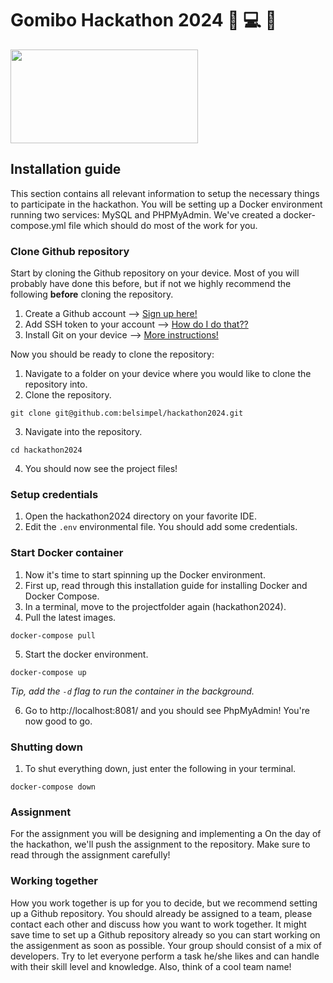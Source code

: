 # Gomibo Hackathon 2024 :office: :computer: :crown:
<img src="https://werkenbijbelsimpel.nl/wp-content/uploads/2023/01/Belsimpel-A-Gomibo-company_RGB_op-wit.svg" width="300" height="150">

## Installation guide
This section contains all relevant information to setup the necessary things to participate in the hackathon. You will be setting up a Docker environment running two services: MySQL and PHPMyAdmin. We've created a docker-compose.yml file which should do most of the work for you.

### Clone Github repository
Start by cloning the Github repository on your device. Most of you will probably have done this before, but if not we highly recommend the following **before** cloning the repository.
1. Create a Github account --> [Sign up here!](https://github.com/signup?ref_cta=Sign+up&ref_loc=header+logged+out&ref_page=%2F&source=header-home)
2. Add SSH token to your account --> [How do I do that??](https://docs.github.com/en/authentication/connecting-to-github-with-ssh/adding-a-new-ssh-key-to-your-github-account)
3. Install Git on your device --> [More instructions!](https://github.com/git-guides/install-git)

Now you should be ready to clone the repository:
1. Navigate to a folder on your device where you would like to clone the repository into.
2. Clone the repository.
```
git clone git@github.com:belsimpel/hackathon2024.git
```
3. Navigate into the repository.
```
cd hackathon2024
```
4. You should now see the project files!

### Setup credentials
1. Open the hackathon2024 directory on your favorite IDE.
2. Edit the `.env` environmental file. You should add some credentials.

### Start Docker container
1. Now it's time to start spinning up the Docker environment.
2. First up, read through this installation guide for installing Docker and Docker Compose.
3. In a terminal, move to the projectfolder again (hackathon2024).
4. Pull the latest images.
```
docker-compose pull
```
5. Start the docker environment.
```
docker-compose up
```
*Tip, add the `-d` flag to run the container in the background.*

6. Go to http://localhost:8081/ and you should see PhpMyAdmin! You're now good to go.

### Shutting down
1. To shut everything down, just enter the following in your terminal.
```
docker-compose down
```

### Assignment
For the assignment you will be designing and implementing a   On the day of the hackathon, we'll push the assignment to the repository. Make sure to read through the assignment carefully! 

### Working together
How you work together is up for you to decide, but we recommend setting up a Github repository. You should already be assigned to a team, please contact each other and discuss how you want to work together. It might save time to set up a Github repository already so you can start working on the assigenment as soon as possible. Your group should consist of a mix of developers. Try to let everyone perform a task he/she likes and can handle with their skill level and knowledge. Also, think of a cool team name!
